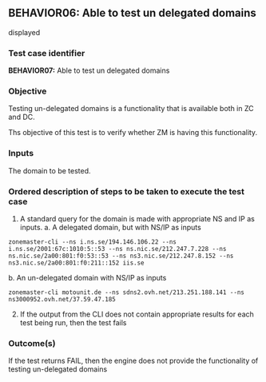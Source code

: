 ## BEHAVIOR06: Able to test un delegated domains
displayed

### Test case identifier

**BEHAVIOR07:** Able to test un delegated domains

### Objective 

Testing un-delegated domains is a functionality that is available both in ZC and
DC. 

Ths objective of this test is to verify whether ZM is having this functionality.

### Inputs

The domain to be tested.

### Ordered description of steps to be taken to execute the test case

1. A standard query for the domain is made with appropriate NS and IP as inputs. 
a. A delegated domain, but with NS/IP as inputs
```
zonemaster-cli --ns i.ns.se/194.146.106.22 --ns
i.ns.se/2001:67c:1010:5::53 --ns ns.nic.se/212.247.7.228 --ns
ns.nic.se/2a00:801:f0:53::53 --ns ns3.nic.se/212.247.8.152 --ns
ns3.nic.se/2a00:801:f0:211::152 iis.se
```
b. An un-delegated domain with NS/IP as inputs
```
zonemaster-cli motounit.de --ns sdns2.ovh.net/213.251.188.141 --ns
ns3000952.ovh.net/37.59.47.185
```

2. If the output from the CLI does not contain appropriate results for each test being run,
then the test fails 

### Outcome(s)

If the test returns FAIL, then the engine does not provide the functionality of
testing un-delegated domains

